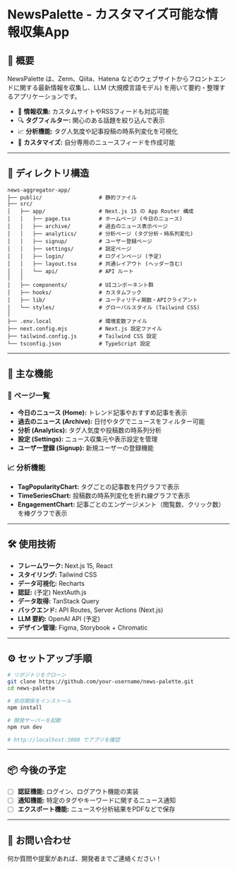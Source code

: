 # NewsPalette - カスタマイズ可能な情報収集App

## 📝 概要

NewsPalette は、Zenn、Qiita、Hatena などのウェブサイトからフロントエンドに関する最新情報を収集し、LLM (大規模言語モデル) を用いて要約・整理するアプリケーションです。

- 📰 **情報収集:** カスタムサイトやRSSフィードも対応可能
- 🔍 **タグフィルター:** 関心のある話題を絞り込んで表示
- 📈 **分析機能:** タグ人気度や記事投稿の時系列変化を可視化
- 🧭 **カスタマイズ:** 自分専用のニュースフィードを作成可能

---

## 📂 **ディレクトリ構造**

```
news-aggregator-app/
├── public/                  # 静的ファイル
├── src/
│   ├── app/                 # Next.js 15 の App Router 構成
│   │   ├── page.tsx         # ホームページ (今日のニュース)
│   │   ├── archive/         # 過去のニュース表示ページ
│   │   ├── analytics/       # 分析ページ (タグ分析・時系列変化)
│   │   ├── signup/          # ユーザー登録ページ
│   │   ├── settings/        # 設定ページ
│   │   ├── login/           # ログインページ (予定)
│   │   ├── layout.tsx       # 共通レイアウト (ヘッダー含む)
│   │   └── api/             # API ルート
│   │
│   ├── components/          # UIコンポーネント群
│   ├── hooks/               # カスタムフック
│   ├── lib/                 # ユーティリティ関数・APIクライアント
│   └── styles/              # グローバルスタイル (Tailwind CSS)
│
├── .env.local               # 環境変数ファイル
├── next.config.mjs          # Next.js 設定ファイル
├── tailwind.config.js       # Tailwind CSS 設定
└── tsconfig.json            # TypeScript 設定
```

---

## 🚀 **主な機能**

### 📅 **ページ一覧**

- **今日のニュース (Home):** トレンド記事やおすすめ記事を表示
- **過去のニュース (Archive):** 日付やタグでニュースをフィルター可能
- **分析 (Analytics):** タグ人気度や投稿数の時系列分析
- **設定 (Settings):** ニュース収集元や表示設定を管理
- **ユーザー登録 (Signup):** 新規ユーザーの登録機能

### 📈 **分析機能**

- **TagPopularityChart:** タグごとの記事数を円グラフで表示
- **TimeSeriesChart:** 投稿数の時系列変化を折れ線グラフで表示
- **EngagementChart:** 記事ごとのエンゲージメント（閲覧数、クリック数）を棒グラフで表示

---

## 🛠️ **使用技術**

- **フレームワーク:** Next.js 15, React
- **スタイリング:** Tailwind CSS
- **データ可視化:** Recharts
- **認証:** (予定) NextAuth.js
- **データ取得:** TanStack Query
- **バックエンド:** API Routes, Server Actions (Next.js)
- **LLM 要約:** OpenAI API (予定)
- **デザイン管理:** Figma, Storybook + Chromatic

---

## ⚙️ **セットアップ手順**

```bash
# リポジトリをクローン
git clone https://github.com/your-username/news-palette.git
cd news-palette

# 依存関係をインストール
npm install

# 開発サーバーを起動
npm run dev

# http://localhost:3000 でアプリを確認
```

---

## 📦 **今後の予定**

- [ ] **認証機能:** ログイン、ログアウト機能の実装
- [ ] **通知機能:** 特定のタグやキーワードに関するニュース通知
- [ ] **エクスポート機能:** ニュースや分析結果をPDFなどで保存

---

## 📧 **お問い合わせ**

何か質問や提案があれば、開発者までご連絡ください！
